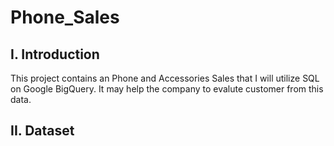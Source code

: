# Phone_Sales
## I. Introduction
This project contains an Phone and Accessories Sales that I will utilize SQL on Google BigQuery. It may help the company to evalute customer from this data.
## II. Dataset


